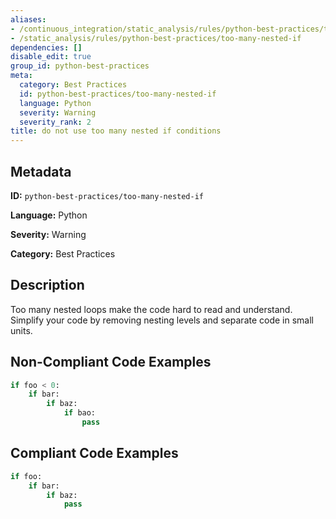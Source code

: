 ```yaml
---
aliases:
- /continuous_integration/static_analysis/rules/python-best-practices/too-many-nested-if
- /static_analysis/rules/python-best-practices/too-many-nested-if
dependencies: []
disable_edit: true
group_id: python-best-practices
meta:
  category: Best Practices
  id: python-best-practices/too-many-nested-if
  language: Python
  severity: Warning
  severity_rank: 2
title: do not use too many nested if conditions
---
```

<!--  SOURCED FROM https://github.com/DataDog/datadog-static-analyzer-rule-docs -->


## Metadata
**ID:** `python-best-practices/too-many-nested-if`

**Language:** Python

**Severity:** Warning

**Category:** Best Practices

## Description
Too many nested loops make the code hard to read and understand. Simplify your code by removing nesting levels and separate code in small units.

## Non-Compliant Code Examples
```python
if foo < 0:
    if bar:
        if baz:
            if bao:
                pass
```

## Compliant Code Examples
```python
if foo:
    if bar:
        if baz:
            pass
```
